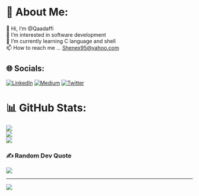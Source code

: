 # 💫 About Me:
👋 Hi, I’m @Qaadaffi<br>👀 I’m interested in software development<br>🌱 I’m currently learning C language and shell<br>📫 How to reach me … Shenex95@yahoo.com


## 🌐 Socials:
[![LinkedIn](https://img.shields.io/badge/LinkedIn-%230077B5.svg?logo=linkedin&logoColor=white)](https://linkedin.com/in/https://www.linkedin.com/in/abdulrasheed-okhuosami-a220a8256) [![Medium](https://img.shields.io/badge/Medium-12100E?logo=medium&logoColor=white)](https://medium.com/@jamaalokh) [![Twitter](https://img.shields.io/badge/Twitter-%231DA1F2.svg?logo=Twitter&logoColor=white)](https://twitter.com/Qaadaffi) 
# 📊 GitHub Stats:
![](https://github-readme-stats.vercel.app/api?username=Ghiiio&theme=dark&hide_border=false&include_all_commits=false&count_private=false)<br/>
![](https://github-readme-streak-stats.herokuapp.com/?user=Ghiiio&theme=dark&hide_border=false)<br/>
![](https://github-readme-stats.vercel.app/api/top-langs/?username=Ghiiio&theme=dark&hide_border=false&include_all_commits=false&count_private=false&layout=compact)

### ✍️ Random Dev Quote
![](https://quotes-github-readme.vercel.app/api?type=vetical&theme=radical)

---
[![](https://visitcount.itsvg.in/api?id=Ghiiio&icon=0&color=0)](https://visitcount.itsvg.in)
